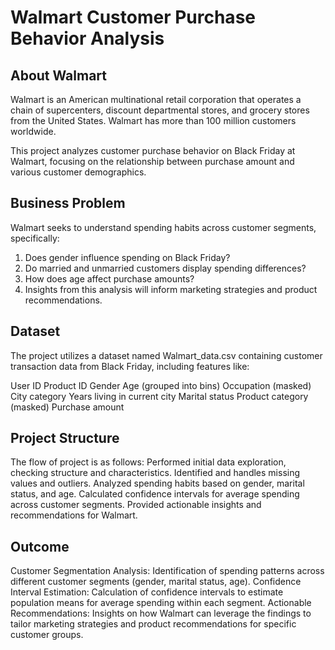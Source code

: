 # Walmart Customer Purchase Behavior Analysis
## About Walmart

Walmart is an American multinational retail corporation that operates a chain of supercenters, discount departmental stores, and grocery stores from the United States. Walmart has more than 100 million customers worldwide.

This project analyzes customer purchase behavior on Black Friday at Walmart, focusing on the relationship between purchase amount and various customer demographics.

## Business Problem
Walmart seeks to understand spending habits across customer segments, specifically:
1. Does gender influence spending on Black Friday?
2. Do married and unmarried customers display spending differences?
3. How does age affect purchase amounts?
4. Insights from this analysis will inform marketing strategies and product recommendations.

## Dataset
The project utilizes a dataset named Walmart_data.csv containing customer transaction data from Black Friday, including features like:

User ID
Product ID
Gender
Age (grouped into bins)
Occupation (masked)
City category
Years living in current city
Marital status
Product category (masked)
Purchase amount

## Project Structure
The flow of project is as follows:
Performed initial data exploration, checking structure and characteristics.
Identified and handles missing values and outliers.
Analyzed spending habits based on gender, marital status, and age.
Calculated confidence intervals for average spending across customer segments.
Provided actionable insights and recommendations for Walmart.

## Outcome
Customer Segmentation Analysis: Identification of spending patterns across different customer segments (gender, marital status, age).
Confidence Interval Estimation: Calculation of confidence intervals to estimate population means for average spending within each segment.
Actionable Recommendations: Insights on how Walmart can leverage the findings to tailor marketing strategies and product recommendations for specific customer groups.
